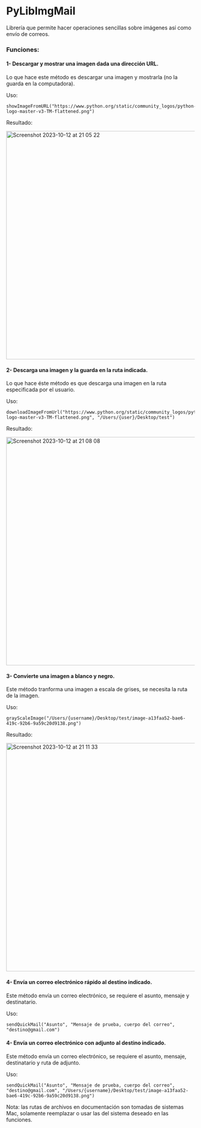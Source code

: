# PyLibImgMail

Librería que permite hacer operaciones sencillas sobre imágenes así como envío de correos.

### Funciones:

#### 1- Descargar y mostrar una imagen dada una dirección URL.

Lo que hace este método es descargar una imagen y mostrarla (no la guarda en la computadora).

Uso:

```
showImageFromURL("https://www.python.org/static/community_logos/python-logo-master-v3-TM-flattened.png")
```

Resultado:

<img width="609" alt="Screenshot 2023-10-12 at 21 05 22" src="https://github.com/jchdez1294/PyLibImgMail/assets/55639913/198f6ee3-3a36-4dfb-9114-f73ff51fe6bd">

#### 2- Descarga una imagen y la guarda en la ruta indicada.

Lo que hace éste método es que descarga una imagen en la ruta especificada por el usuario.

Uso:

```
downloadImageFromUrl("https://www.python.org/static/community_logos/python-logo-master-v3-TM-flattened.png", "/Users/{user}/Desktop/test")
```

Resultado:

<img width="609" alt="Screenshot 2023-10-12 at 21 08 08" src="https://github.com/jchdez1294/PyLibImgMail/assets/55639913/79fa72e8-4c74-477d-af7a-f48c4daa327c">

#### 3- Convierte una imagen a blanco y negro.

Este método tranforma una imagen a escala de grises, se necesita la ruta de la imagen.

Uso:

```
grayScaleImage("/Users/{username}/Desktop/test/image-a13faa52-bae6-419c-92b6-9a59c20d9138.png")
```
 
Resultado:

<img width="609" alt="Screenshot 2023-10-12 at 21 11 33" src="https://github.com/jchdez1294/PyLibImgMail/assets/55639913/075d3746-1612-4a4a-9581-b69416655a35">

#### 4- Envía un correo electrónico rápido al destino indicado.

Este método envía un correo electrónico, se requiere el asunto, mensaje y destinatario.

Uso:

```
sendQuickMail("Asunto", "Mensaje de prueba, cuerpo del correo", "destino@gmail.com")
```
#### 4- Envía un correo electrónico con adjunto al destino indicado.

Este método envía un correo electrónico, se requiere el asunto, mensaje, destinatario y ruta de adjunto.

Uso:

```
sendQuickMail("Asunto", "Mensaje de prueba, cuerpo del correo", "destino@gmail.com", "/Users/{username}/Desktop/test/image-a13faa52-bae6-419c-92b6-9a59c20d9138.png")
```

Nota: las rutas de archivos en documentación son tomadas de sistemas Mac, solamente reemplazar o usar las del sistema deseado en las funciones.